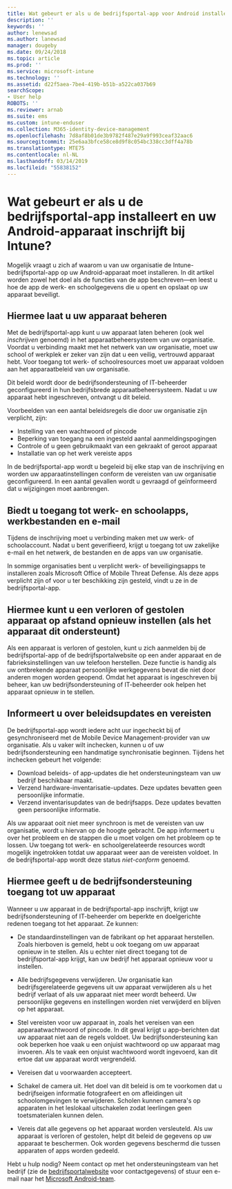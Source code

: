 ```yaml
---
title: Wat gebeurt er als u de bedrijfsportal-app voor Android installeert?
description: ''
keywords: ''
author: lenewsad
ms.author: lanewsad
manager: dougeby
ms.date: 09/24/2018
ms.topic: article
ms.prod: ''
ms.service: microsoft-intune
ms.technology: ''
ms.assetid: d22f5aea-7be4-419b-b51b-a522ca037b69
searchScope:
- User help
ROBOTS: ''
ms.reviewer: arnab
ms.suite: ems
ms.custom: intune-enduser
ms.collection: M365-identity-device-management
ms.openlocfilehash: 7d8af8b01de3b9782f487e29a9f993ceaf32aac6
ms.sourcegitcommit: 25e6aa3bfce58ce8d9f8c054bc338cc3dff4a78b
ms.translationtype: MTE75
ms.contentlocale: nl-NL
ms.lasthandoff: 03/14/2019
ms.locfileid: "55838152"
---
```

# <a name="what-happens-if-you-install-the-company-portal-app-and-enroll-your-android-device-in-intune"></a>Wat gebeurt er als u de bedrijfsportal-app installeert en uw Android-apparaat inschrijft bij Intune?

Mogelijk vraagt u zich af waarom u van uw organisatie de Intune-bedrijfsportal-app op uw Android-apparaat moet installeren. In dit artikel worden zowel het doel als de functies van de app beschreven&mdash;en leest u hoe de app de werk- en schoolgegevens die u opent en opslaat op uw apparaat beveiligt.

## <a name="gets-your-device-managed"></a>Hiermee laat u uw apparaat beheren
Met de bedrijfsportal-app kunt u uw apparaat laten beheren (ook wel *inschrijven* genoemd) in het apparaatbeheersysteem van uw organisatie. Voordat u verbinding maakt met het netwerk van uw organisatie, moet uw school of werkplek er zeker van zijn dat u een veilig, vertrouwd apparaat hebt. Voor toegang tot werk- of schoolresources moet uw apparaat voldoen aan het apparaatbeleid van uw organisatie. 

Dit beleid wordt door de bedrijfsondersteuning of IT-beheerder geconfigureerd in hun bedrijfsbrede apparaatbeheersysteem. Nadat u uw apparaat hebt ingeschreven, ontvangt u dit beleid. 

Voorbeelden van een aantal beleidsregels die door uw organisatie zijn verplicht, zijn:
* Instelling van een wachtwoord of pincode
* Beperking van toegang na een ingesteld aantal aanmeldingspogingen
* Controle of u geen gebruikmaakt van een gekraakt of geroot apparaat
* Installatie van op het werk vereiste apps

In de bedrijfsportal-app wordt u begeleid bij elke stap van de inschrijving en worden uw apparaatinstellingen conform de vereisten van uw organisatie geconfigureerd. In een aantal gevallen wordt u gevraagd of geïnformeerd dat u wijzigingen moet aanbrengen.

## <a name="gives-you-access-to-work-and-school-apps-work-files-and-email"></a>Biedt u toegang tot werk- en schoolapps, werkbestanden en e-mail
Tijdens de inschrijving moet u verbinding maken met uw werk- of schoolaccount. Nadat u bent geverifieerd, krijgt u toegang tot uw zakelijke e-mail en het netwerk, de bestanden en de apps van uw organisatie. 

In sommige organisaties bent u verplicht werk- of beveiligingsapps te installeren zoals Microsoft Office of Mobile Threat Defense. Als deze apps verplicht zijn of voor u ter beschikking zijn gesteld, vindt u ze in de bedrijfsportal-app.

## <a name="lets-you-remotely-reset-a-lost-or-stolen-device-if-device-supports-it"></a>Hiermee kunt u een verloren of gestolen apparaat op afstand opnieuw instellen (als het apparaat dit ondersteunt)
Als een apparaat is verloren of gestolen, kunt u zich aanmelden bij de bedrijfsportal-app of de bedrijfsportalwebsite op een ander apparaat en de fabrieksinstellingen van uw telefoon herstellen. Deze functie is handig als uw ontbrekende apparaat persoonlijke werkgegevens bevat die niet door anderen mogen worden geopend. Omdat het apparaat is ingeschreven bij beheer, kan uw bedrijfsondersteuning of IT-beheerder ook helpen het apparaat opnieuw in te stellen.  

## <a name="notifies-you-of-policy-updates-and-requirements"></a>Informeert u over beleidsupdates en vereisten
De bedrijfsportal-app wordt iedere acht uur ingecheckt bij of gesynchroniseerd met de Mobile Device Management-provider van uw organisatie. Als u vaker wilt inchecken, kunnen u of uw bedrijfsondersteuning een handmatige synchronisatie beginnen. Tijdens het inchecken gebeurt het volgende:  
* Download beleids- of app-updates die het ondersteuningsteam van uw bedrijf beschikbaar maakt.  
* Verzend hardware-inventarisatie-updates. Deze updates bevatten geen persoonlijke informatie.  
* Verzend inventarisupdates van de bedrijfsapps. Deze updates bevatten geen persoonlijke informatie.  

Als uw apparaat ooit niet meer synchroon is met de vereisten van uw organisatie, wordt u hiervan op de hoogte gebracht. De app informeert u over het probleem en de stappen die u moet volgen om het probleem op te lossen. Uw toegang tot werk- en schoolgerelateerde resources wordt mogelijk ingetrokken totdat uw apparaat weer aan de vereisten voldoet. In de bedrijfsportal-app wordt deze status *niet-conform* genoemd. 

## <a name="permits-company-support-access-to-your-device"></a>Hiermee geeft u de bedrijfsondersteuning toegang tot uw apparaat
Wanneer u uw apparaat in de bedrijfsportal-app inschrijft, krijgt uw bedrijfsondersteuning of IT-beheerder om beperkte en doelgerichte redenen toegang tot het apparaat. Ze kunnen:  

* De standaardinstellingen van de fabrikant op het apparaat herstellen. Zoals hierboven is gemeld, hebt u ook toegang om uw apparaat opnieuw in te stellen. Als u echter niet direct toegang tot de bedrijfsportal-app krijgt, kan uw bedrijf het apparaat opnieuw voor u instellen.  

* Alle bedrijfsgegevens verwijderen. Uw organisatie kan bedrijfsgerelateerde gegevens uit uw apparaat verwijderen als u het bedrijf verlaat of als uw apparaat niet meer wordt beheerd. Uw persoonlijke gegevens en instellingen worden niet verwijderd en blijven op het apparaat.  

* Stel vereisten voor uw apparaat in, zoals het vereisen van een apparaatwachtwoord of pincode. In dit geval krijgt u app-berichten dat uw apparaat niet aan de regels voldoet. Uw bedrijfsondersteuning kan ook beperken hoe vaak u een onjuist wachtwoord op uw apparaat mag invoeren. Als te vaak een onjuist wachtwoord wordt ingevoerd, kan dit ertoe dat uw apparaat wordt vergrendeld.  

* Vereisen dat u voorwaarden accepteert.  

* Schakel de camera uit. Het doel van dit beleid is om te voorkomen dat u bedrijfseigen informatie fotografeert en om afleidingen uit schoolomgevingen te verwijderen. Scholen kunnen camera's op apparaten in het leslokaal uitschakelen zodat leerlingen geen toetsmaterialen kunnen delen.  

* Vereis dat alle gegevens op het apparaat worden versleuteld. Als uw apparaat is verloren of gestolen, helpt dit beleid de gegevens op uw apparaat te beschermen. Ook worden gegevens beschermd die tussen apparaten of apps worden gedeeld.  

Hebt u hulp nodig? Neem contact op met het ondersteuningsteam van het bedrijf (zie de [bedrijfsportalwebsite](https://go.microsoft.com/fwlink/?linkid=2010980) voor contactgegevens) of stuur een e-mail naar het <a href="mailto:wintunedroidfbk@microsoft.com?subject=I'm having trouble installing the Company Portal app on my Android device&body=Describe the issue you're experiencing here.">Microsoft Android-team</a>.
